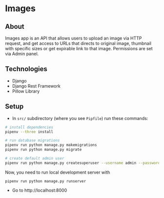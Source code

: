 # Images

## About

Images app is an API that allows users to upload an image via HTTP request, and get access to URLs that directs to original image, thumbnail with specific sizes or get expirable link to that image. Permissions are set via Admin panel.

## Technologies

* Django
* Django Rest Framework
* Pillow Library

## Setup

* In `src/` subdirectory (where you see `Pipfile`) run these commands:

```bash
# install dependencies
pipenv --three install

# run database migrations
pipenv run python manage.py makemigrations
pipenv run python manage.py migrate

# create default admin user
pipenv run python manage.py createsuperuser --username admin --password admin
```

Now, you need to run local development server with

```
pipenv run python manage.py runserver
```

* Go to http://localhost:8000

